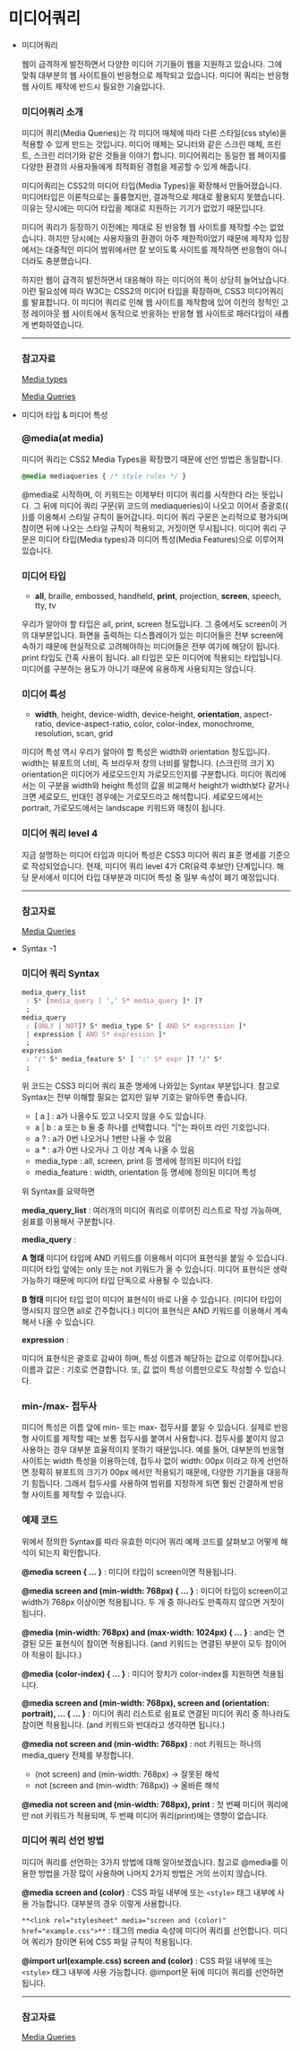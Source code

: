 # 미디어쿼리

- 미디어쿼리

    웹이 급격하게 발전하면서 다양한 미디어 기기들이 웹을 지원하고 있습니다.
    그에 맞춰 대부분의 웹 사이트들이 반응형으로 제작되고 있습니다.
    미디어 쿼리는 반응형 웹 사이트 제작에 반드시 필요한 기술입니다.

    ### 미디어쿼리 소개

    미디어 쿼리(Media Queries)는 각 미디어 매체에 따라 다른 스타일(css style)을 적용할 수 있게 만드는 것입니다.
    미디어 매체는 모니터와 같은 스크린 매체, 프린트, 스크린 리더기와 같은 것들을 이야기 합니다.
    미디어쿼리는 동일한 웹 페이지를 다양한 환경의 사용자들에게 최적화된 경험을 제공할 수 있게 해줍니다.

    미디어쿼리는 CSS2의 미디어 타입(Media Types)을 확장해서 만들어졌습니다.
    미디어타입은 이론적으로는 훌륭했지만, 결과적으로 제대로 활용되지 못했습니다.
    이유는 당시에는 미디어 타입을 제대로 지원하는 기기가 없었기 때문입니다.

    미디어 쿼리가 등장하기 이전에는 제대로 된 반응형 웹 사이트를 제작할 수는 없었습니다.
    하지만 당시에는 사용자들의 환경이 아주 제한적이었기 때문에 제작자 입장에서는 대중적인 미디어 범위에서만 잘 보이도록 사이트를 제작하면 반응형이 아니더라도 충분했습니다.

    하지만 웹이 급격히 발전하면서 대응해야 하는 미디어의 폭이 상당히 늘어났습니다.
    이런 필요성에 따라 W3C는 CSS2의 미디어 타입을 확장하며, CSS3 미디어쿼리를 발표합니다.
    이 미디어 쿼리로 인해 웹 사이트를 제작함에 있어 이전의 정적인 고정 레이아웃 웹 사이트에서 동적으로 반응하는 반응형 웹 사이트로 패러다임이 새롭게 변화하였습니다.

    ---

    ### 참고자료

    [Media types](https://www.w3.org/TR/1998/WD-css2-19980128/media.html)

    [Media Queries](https://www.w3.org/TR/css3-mediaqueries/)

- 미디어 타입 & 미디어 특성

    ### @media(at media)

    미디어 쿼리는 CSS2 Media Types을 확장했기 때문에 선언 방법은 동일합니다.

    ```css
    @media mediaqueries { /* style rules */ }
    ```

    @media로 시작하며, 이 키워드는 이제부터 미디어 쿼리를 시작한다 라는 뜻입니다.
    그 뒤에 미디어 쿼리 구문(위 코드의 mediaqueries)이 나오고 이어서 중괄호({ })를 이용해서 스타일 규칙이 들어갑니다.
    미디어 쿼리 구문은 논리적으로 평가되며 참이면 뒤에 나오는 스타일 규칙이 적용되고, 거짓이면 무시됩니다.
    미디어 쿼리 구문은 미디어 타입(Media types)과 미디어 특성(Media Features)으로 이루어져 있습니다.

    ### 미디어 타입

    - **all**, braille, embossed, handheld, **print**, projection, **screen**, speech, tty, tv

    우리가 알아야 할 타입은 all, print, screen 정도입니다. 그 중에서도 screen이 거의 대부분입니다.
    화면을 출력하는 디스플레이가 있는 미디어들은 전부 screen에 속하기 때문에 현실적으로 고려해야하는 미디어들은 전부 여기에 해당이 됩니다.
    print 타입도 간혹 사용이 됩니다.
    all 타입은 모든 미디어에 적용되는 타입입니다. 미디어를 구분하는 용도가 아니기 때문에 유용하게 사용되지는 않습니다.

    ### 미디어 특성

    - **width**, height, device-width, device-height, **orientation**, aspect-ratio, device-aspect-ratio, color, color-index, monochrome, resolution, scan, grid

    미디어 특성 역시 우리가 알아야 할 특성은 width와 orientation 정도입니다.
    width는 뷰포트의 너비, 즉 브라우저 창의 너비를 말합니다. (스크린의 크기 X)
    orientation은 미디어가 세로모드인지 가로모드인지를 구분합니다.
    미디어 쿼리에서는 이 구분을 width와 height 특성의 값을 비교해서 height가 width보다 같거나 크면 세로모드, 반대인 경우에는 가로모드라고 해석합니다.
    세로모드에서는 portrait, 가로모드에서는 landscape 키워드와 매칭이 됩니다.

    ### 미디어 쿼리 level 4

    지금 설명하는 미디어 타입과 미디어 특성은 CSS3 미디어 쿼리 표준 명세를 기준으로 작성되었습니다.
    현재, 미디어 쿼리 level 4가 CR(유력 후보안) 단계입니다.
    해당 문서에서 미디어 타입 대부분과 미디어 특성 중 일부 속성이 폐기 예정입니다.

    ---

    ### 참고자료

    [Media Queries](https://www.w3.org/TR/css3-mediaqueries/#media1)

    [](https://www.w3.org/TR/mediaqueries-4/#media-types)

    [](https://www.w3.org/TR/mediaqueries-4/#mf-deprecated)

- Syntax -1

    ### 미디어 쿼리 Syntax

    ```css
    media_query_list
     : S* [media_query [ ',' S* media_query ]* ]?
     ;
    media_query
     : [ONLY | NOT]? S* media_type S* [ AND S* expression ]*
     | expression [ AND S* expression ]*
     ;
    expression
     : '(' S* media_feature S* [ ':' S* expr ]? ')' S*
     ;
    ```

    위 코드는 CSS3 미디어 쿼리 표준 명세에 나와있는 Syntax 부분입니다.
    참고로 Syntax는 전부 이해할 필요는 없지만 일부 기호는 알아두면 좋습니다.

    - [ a ] : a가 나올수도 있고 나오지 않을 수도 있습니다.
    - a | b : a 또는 b 둘 중 하나를 선택합니다.
    "|"는 파이프 라인 기호입니다.
    - a ? : a가 0번 나오거나 1번만 나올 수 있음
    - a * : a가 0번 나오거나 그 이상 계속 나올 수 있음
    - media_type : all, screen, print 등 명세에 정의된 미디어 타입
    - media_feature : width, orientation 등 명세에 정의된 미디어 특성

    위 Syntax를 요약하면

    **media_query_list** :
    여러개의 미디어 쿼리로 이루어진 리스트로 작성 가능하며, 쉼표를 이용해서 구분합니다.

    **media_query** :

    **A 형태**
    미디어 타입에 AND 키워드를 이용해서 미디어 표현식을 붙일 수 있습니다.
    미디어 타입 앞에는 only 또는 not 키워드가 올 수 있습니다.
    미디어 표현식은 생략 가능하기 때문에 미디어 타입 단독으로 사용될 수 있습니다.

    **B 형태**
    미디어 타입 없이 미디어 표현식이 바로 나올 수 있습니다.
    (미디어 타입이 명시되지 않으면 all로 간주합니다.)
    미디어 표현식은 AND 키워드를 이용해서 계속해서 나올 수 있습니다.

    **expression** :

    미디어 표현식은 괄호로 감싸야 하며, 특성 이름과 해당하는 값으로 이루어집니다.
    이름과 값은 : 기호로 연결합니다.
    또, 값 없이 특성 이름만으로도 작성할 수 있습니다.

    ### min-/max- 접두사

    미디어 특성은 이름 앞에 min- 또는 max- 접두사를 붙일 수 있습니다.
    실제로 반응형 사이트를 제작할 때는 보통 접두사를 붙여서 사용합니다.
    접두사를 붙이지 않고 사용하는 경우 대부분 효율적이지 못하기 때문입니다.
    예를 들어, 대부분의 반응형 사이트는 width 특성을 이용하는데, 접두사 없이 width: 00px 이라고 하게 선언하면 정확히 뷰포트의 크기가 00px 에서만 적용되기 때문에, 다양한 기기들을 대응하기 힘듭니다.
    그래서 접두사를 사용하여 범위를 지정하게 되면 훨씬 간결하게 반응형 사이트를 제작할 수 있습니다.

    ### 예제 코드

    위에서 정의한 Syntax를 따라 유효한 미디어 쿼리 예제 코드를 살펴보고 어떻게 해석이 되는지 확인합니다.

    **@media screen { ... }**
    : 미디어 타입이 screen이면 적용됩니다.

    **@media screen and (min-width: 768px) { ... }**
    : 미디어 타입이 screen이고 width가 768px 이상이면 적용됩니다.
    두 개 중 하나라도 만족하지 않으면 거짓이 됩니다.

    **@media (min-width: 768px) and (max-width: 1024px) { ... }**
    : and는 연결된 모든 표현식이 참이면 적용됩니다.
    (and 키워드는 연결된 부분이 모두 참이어야 적용이 됩니다.)

    **@media (color-index) { ... }**
    : 미디어 장치가 color-index를 지원하면 적용됩니다.

    **@media screen and (min-width: 768px), screen and (orientation: portrait), ... { ... }**
    : 미디어 쿼리 리스트로 쉼표로 연결된 미디어 쿼리 중 하나라도 참이면 적용됩니다.
    (and 키워드와 반대라고 생각하면 됩니다.)

    **@media not screen and (min-width: 768px)**
    : not 키워드는 하나의 media_query 전체를 부정합니다.
    * (not screen) and (min-width: 768px) → 잘못된 해석
    * not (screen and (min-width: 768px)) → 올바른 해석

    **@media not screen and (min-width: 768px), print**
    : 첫 번째 미디어 쿼리에만 not 키워드가 적용되며, 두 번째 미디어 쿼리(print)에는 영향이 없습니다.

    ### 미디어 쿼리 선언 방법

    미디어 쿼리를 선언하는 3가지 방법에 대해 알아보겠습니다.
    참고로 @media를 이용한 방법을 가장 많이 사용하며 나머지 2가지 방법은 거의 쓰이지 않습니다.

    **@media screen and (color)**
    : CSS 파일 내부에 또는 `<style>` 태그 내부에 사용 가능합니다.
    대부분의 경우 이렇게 사용합니다.

    `**<link rel="stylesheet" media="screen and (color)" href="example.css">**`
    : <link> 태그의 media 속성에 미디어 쿼리를 선언합니다.
    미디어 쿼리가 참이면 뒤에 CSS 파일 규칙이 적용됩니다.

    **@import url(example.css) screen and (color)**
    : CSS 파일 내부에 또는 `<style>` 태그 내부에 사용 가능합니다.
    @import문 뒤에 미디어 쿼리를 선언하면 됩니다.

    ---

    ### 참고자료

    [Media Queries](https://www.w3.org/TR/css3-mediaqueries/#syntax)